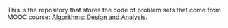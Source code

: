 This is the repository that stores the code of problem sets that come from MOOC course: [Algorithms: Design and Analysis](https://class.coursera.org/algo-005).